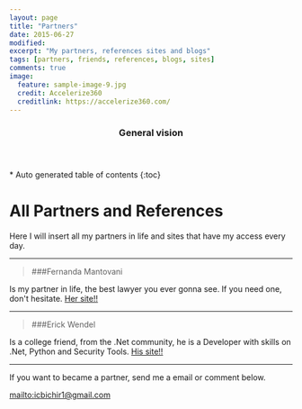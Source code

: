 ```yaml
---
layout: page
title: "Partners"
date: 2015-06-27
modified:
excerpt: "My partners, references sites and blogs"
tags: [partners, friends, references, blogs, sites]
comments: true
image:
  feature: sample-image-9.jpg
  credit: Accelerize360
  creditlink: https://accelerize360.com/
---
```


<section id="table-of-contents" class="toc">
  <header>
    <h3>General vision</h3>
  </header>
<div id="drawer" markdown="1">
*  Auto generated table of contents
{:toc}
</div>
</section><!-- /#table-of-contents -->

# All Partners and References

Here I will insert all my partners in life and sites that have my access every day.

******

> ###Fernanda Mantovani

 Is my partner in life, the best lawyer you ever gonna see. If you need one, don't hesitate. <a href="http://vpmadvocacia.com.br/" target="_blank"> Her site!!</a>

******

> ###Erick Wendel

 Is a college friend, from the .Net community, he is a Developer with skills on .Net, Python and Security Tools. <a href="http://erickwendel.com.br/" target="_blank"> His site!!</a>

******

If you want to became a partner, send me a email or comment below.

<mailto:icbichir1@gmail.com>
